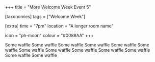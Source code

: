 +++
title = "More Welcome Week Event 5"

[taxonomies]
tags = ["Welcome Week"]

[extra]
time = "7pm"
location = "A longer room name"

icon = "ph-moon"
colour = "#0088AA"
+++

Some waffle Some waffle Some waffle Some waffle Some waffle Some waffle Some waffle Some waffle Some waffle Some waffle Some waffle Some waffle Some waffle 